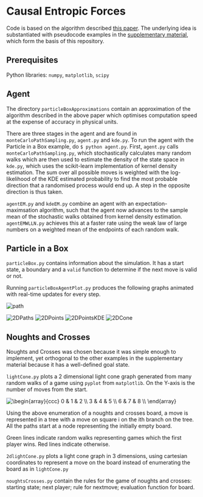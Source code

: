 # Causal Entropic Forces

Code is based on the algorithm described [this paper](http://math.mit.edu/~freer/papers/PhysRevLett_110-168702.pdf). The underlying idea is substantiated with pseudocode examples in the [supplementary material](https://journals.aps.org/prl/supplemental/10.1103/PhysRevLett.110.168702), which form the basis of this repository.

## Prerequisites

Python libraries: `numpy`, `matplotlib`, `scipy`

## Agent

The directory `particleBoxApproximations` contain an approximation of the algorithm described in the above paper which optimises computation speed at the expense of accuracy in physical units.

There are three stages in the agent and are found in `monteCarloPathSampling.py`, `agent.py` and `kde.py`. To run the agent with the Particle in a Box example, do `$ python agent.py`. First, `agent.py` calls `monteCarloPathSampling.py`, which stochastically calculates many random walks which are then used to estimate the density of the state space in `kde.py`, which uses the scikit-learn implementation of kernel density estimation. The sum over all possible moves is weighted with the log-likelihood of the KDE estimated probability to find the most probable direction that a randomised process would end up. A step in the opposite direction is thus taken.

`agentEM.py` and `kdeEM.py` combine an agent with an expectation-maximsation algorithm, such that the agent now advances to the sample mean of the stochastic walks obtained from kernel density estimation. `agentEMWLLN.py` achieves this at a faster rate using the weak law of large numbers on a weighted mean of the endpoints of each random walk.

## Particle in a Box

`particleBox.py` contains information about the simulation. It has a start state, a boundary and a `valid` function to determine if the next move is valid or not.

Running `particleBoxAgentPlot.py` produces the following graphs animated with real-time updates for every step.

![path](https://raw.githubusercontent.com/dyth/causalEntropicForces/master/images/path.png)

![2DPaths](https://raw.githubusercontent.com/dyth/causalEntropicForces/master/images/2DPaths.png)
![2DPoints](https://raw.githubusercontent.com/dyth/causalEntropicForces/master/images/2DPoints.png)
![2DPointsKDE](https://raw.githubusercontent.com/dyth/causalEntropicForces/master/images/2DPointsKDE.png)
![2DCone](https://raw.githubusercontent.com/dyth/causalEntropicForces/master/images/2DCone.png)

## Noughts and Crosses

Noughts and Crosses was chosen because it was simple enough to implement, yet orthogonal to the other examples in the supplementary material because it has a well-defined goal state.

`lightCone.py` plots a 2 dimensional light cone graph generated from many random walks of a game using `pyplot` from `matplotlib`. On the Y-axis is the number of moves from the start.

<img src="https://latex.codecogs.com/gif.latex?\begin{array}{ccc}&space;0&space;&&space;1&space;&&space;2&space;\\&space;3&space;&&space;4&space;&&space;5&space;\\&space;6&space;&&space;7&space;&&space;8&space;\\&space;\end{array}" title="\begin{array}{ccc} 0 & 1 & 2 \\ 3 & 4 & 5 \\ 6 & 7 & 8 \\ \end{array}" />

Using the above enumeration of a noughts and crosses board, a move is represented in a tree with a move on square i on the ith branch on the tree. All the paths start at a node representing the initially empty board.

Green lines indicate random walks representing games which the first player wins. Red lines indicate otherwise.

`2dlightCone.py` plots a light cone graph in 3 dimensions, using cartesian coordinates to represent a move on the board instead of enumerating the board as in `lightCone.py`

`noughtsCrosses.py` contain the rules for the game of noughts and crosses: starting state; next player; rule for nextmove; evaluation function for board.
